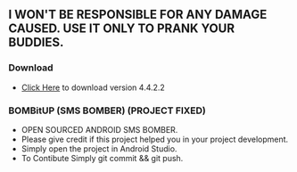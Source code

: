## I WON'T BE RESPONSIBLE FOR ANY DAMAGE CAUSED. USE IT ONLY TO PRANK YOUR BUDDIES.
### Download
* [Click Here](app/release/bombitup_release_4.4.2.3_11.July.apk) to download version 4.4.2.2 
### BOMBitUP (SMS BOMBER) (PROJECT FIXED)
* OPEN SOURCED ANDROID SMS BOMBER.
* Please give credit if this project helped you in your project development.
* Simply open the project in Android Studio.
* To Contibute Simply git commit && git push.

